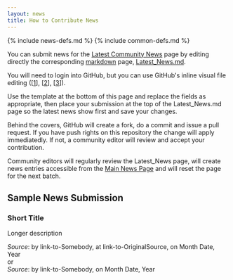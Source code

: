 ```yaml
---
layout: news
title: How to Contribute News
---
```

{% include news-defs.md %}
{% include common-defs.md %}

You can submit news for the [Latest Community News](Latest_News.html) page
by editing directly the corresponding [markdown](http://github.github.com/github-flavored-markdown/) page,
[Latest_News.md](http://github.com/blackberry-community/Community/news/Latest_News.md).

You will need to login into GitHub, but you can use
GitHub's inline visual file editing (\[[1]\], \[[2]\], \[[3]\]).

[1]: <https://github.com/blog/143-inline-file-editing> "Inline File Editing"
[2]: <https://github.com/blog/844-forking-with-the-edit-button> "Forking with the Edit Button"
[3]: <https://github.com/blog/905-edit-like-an-ace> "Edit Like an Ace"

Use the template at the bottom of this page and replace the fields as appropriate,
then place your submission at the top of the Latest_News.md page so the latest news show first
and save your changes.

Behind the covers, GitHub will create a fork, do a commit and issue a pull request.
If you have push rights on this repository the change will apply immediatedly.
If not, a community editor will review and accept your contribution.

Community editors will regularly review the Latest_News page,
will create news entries accessible from the [Main News Page](index.html) and will reset the page for the next batch.

## Sample News Submission

### Short Title
Longer description  

_Source_: by link-to-Somebody, at link-to-OriginalSource, on Month Date, Year  
or  
_Source_: by link-to-Somebody, on Month Date, Year


